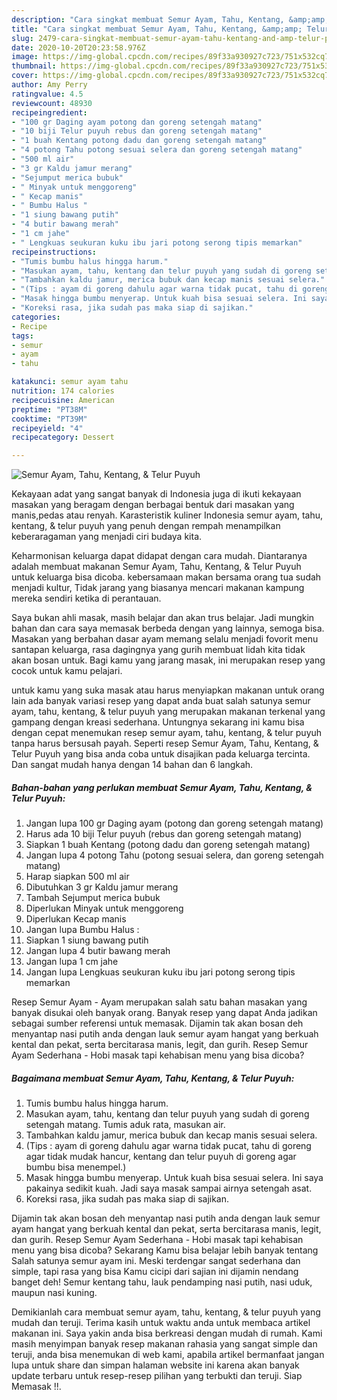 ```yaml
---
description: "Cara singkat membuat Semur Ayam, Tahu, Kentang, &amp;amp; Telur Puyuh minggu ini"
title: "Cara singkat membuat Semur Ayam, Tahu, Kentang, &amp;amp; Telur Puyuh minggu ini"
slug: 2479-cara-singkat-membuat-semur-ayam-tahu-kentang-and-amp-telur-puyuh-minggu-ini
date: 2020-10-20T20:23:58.976Z
image: https://img-global.cpcdn.com/recipes/89f33a930927c723/751x532cq70/semur-ayam-tahu-kentang-telur-puyuh-foto-resep-utama.jpg
thumbnail: https://img-global.cpcdn.com/recipes/89f33a930927c723/751x532cq70/semur-ayam-tahu-kentang-telur-puyuh-foto-resep-utama.jpg
cover: https://img-global.cpcdn.com/recipes/89f33a930927c723/751x532cq70/semur-ayam-tahu-kentang-telur-puyuh-foto-resep-utama.jpg
author: Amy Perry
ratingvalue: 4.5
reviewcount: 48930
recipeingredient:
- "100 gr Daging ayam potong dan goreng setengah matang"
- "10 biji Telur puyuh rebus dan goreng setengah matang"
- "1 buah Kentang potong dadu dan goreng setengah matang"
- "4 potong Tahu potong sesuai selera dan goreng setengah matang"
- "500 ml air"
- "3 gr Kaldu jamur merang"
- "Sejumput merica bubuk"
- " Minyak untuk menggoreng"
- " Kecap manis"
- " Bumbu Halus "
- "1 siung bawang putih"
- "4 butir bawang merah"
- "1 cm jahe"
- " Lengkuas seukuran kuku ibu jari potong serong tipis memarkan"
recipeinstructions:
- "Tumis bumbu halus hingga harum."
- "Masukan ayam, tahu, kentang dan telur puyuh yang sudah di goreng setengah matang. Tumis aduk rata, masukan air."
- "Tambahkan kaldu jamur, merica bubuk dan kecap manis sesuai selera."
- "(Tips : ayam di goreng dahulu agar warna tidak pucat, tahu di goreng agar tidak mudak hancur, kentang dan telur puyuh di goreng agar bumbu bisa menempel.)"
- "Masak hingga bumbu menyerap. Untuk kuah bisa sesuai selera. Ini saya pakainya sedikit kuah. Jadi saya masak sampai airnya setengah asat."
- "Koreksi rasa, jika sudah pas maka siap di sajikan."
categories:
- Recipe
tags:
- semur
- ayam
- tahu

katakunci: semur ayam tahu 
nutrition: 174 calories
recipecuisine: American
preptime: "PT38M"
cooktime: "PT39M"
recipeyield: "4"
recipecategory: Dessert

---
```



![Semur Ayam, Tahu, Kentang, &amp; Telur Puyuh](https://img-global.cpcdn.com/recipes/89f33a930927c723/751x532cq70/semur-ayam-tahu-kentang-telur-puyuh-foto-resep-utama.jpg)

Kekayaan adat yang sangat banyak di Indonesia juga di ikuti kekayaan masakan yang beragam dengan berbagai bentuk dari masakan yang manis,pedas atau renyah. Karasteristik kuliner Indonesia semur ayam, tahu, kentang, &amp; telur puyuh yang penuh dengan rempah menampilkan keberaragaman yang menjadi ciri budaya kita.


Keharmonisan keluarga dapat didapat dengan cara mudah. Diantaranya adalah membuat makanan Semur Ayam, Tahu, Kentang, &amp; Telur Puyuh untuk keluarga bisa dicoba. kebersamaan makan bersama orang tua sudah menjadi kultur, Tidak jarang yang biasanya mencari makanan kampung mereka sendiri ketika di perantauan.

Saya bukan ahli masak, masih belajar dan akan trus belajar. Jadi mungkin bahan dan cara saya memasak berbeda dengan yang lainnya, semoga bisa. Masakan yang berbahan dasar ayam memang selalu menjadi fovorit menu santapan keluarga, rasa dagingnya yang gurih membuat lidah kita tidak akan bosan untuk. Bagi kamu yang jarang masak, ini merupakan resep yang cocok untuk kamu pelajari.

untuk kamu yang suka masak atau harus menyiapkan makanan untuk orang lain ada banyak variasi resep yang dapat anda buat salah satunya semur ayam, tahu, kentang, &amp; telur puyuh yang merupakan makanan terkenal yang gampang dengan kreasi sederhana. Untungnya sekarang ini kamu bisa dengan cepat menemukan resep semur ayam, tahu, kentang, &amp; telur puyuh tanpa harus bersusah payah.
Seperti resep Semur Ayam, Tahu, Kentang, &amp; Telur Puyuh yang bisa anda coba untuk disajikan pada keluarga tercinta. Dan sangat mudah hanya dengan 14 bahan dan 6 langkah.


<!--inarticleads1-->

##### Bahan-bahan yang perlukan membuat Semur Ayam, Tahu, Kentang, &amp; Telur Puyuh:

1. Jangan lupa 100 gr Daging ayam (potong dan goreng setengah matang)
1. Harus ada 10 biji Telur puyuh (rebus dan goreng setengah matang)
1. Siapkan 1 buah Kentang (potong dadu dan goreng setengah matang)
1. Jangan lupa 4 potong Tahu (potong sesuai selera, dan goreng setengah matang)
1. Harap siapkan 500 ml air
1. Dibutuhkan 3 gr Kaldu jamur merang
1. Tambah Sejumput merica bubuk
1. Diperlukan  Minyak untuk menggoreng
1. Diperlukan  Kecap manis
1. Jangan lupa  Bumbu Halus :
1. Siapkan 1 siung bawang putih
1. Jangan lupa 4 butir bawang merah
1. Jangan lupa 1 cm jahe
1. Jangan lupa  Lengkuas seukuran kuku ibu jari potong serong tipis memarkan


Resep Semur Ayam - Ayam merupakan salah satu bahan masakan yang banyak disukai oleh banyak orang. Banyak resep yang dapat Anda jadikan sebagai sumber referensi untuk memasak. Dijamin tak akan bosan deh menyantap nasi putih anda dengan lauk semur ayam hangat yang berkuah kental dan pekat, serta bercitarasa manis, legit, dan gurih. Resep Semur Ayam Sederhana - Hobi masak tapi kehabisan menu yang bisa dicoba? 

<!--inarticleads2-->

##### Bagaimana membuat  Semur Ayam, Tahu, Kentang, &amp; Telur Puyuh:

1. Tumis bumbu halus hingga harum.
1. Masukan ayam, tahu, kentang dan telur puyuh yang sudah di goreng setengah matang. Tumis aduk rata, masukan air.
1. Tambahkan kaldu jamur, merica bubuk dan kecap manis sesuai selera.
1. (Tips : ayam di goreng dahulu agar warna tidak pucat, tahu di goreng agar tidak mudak hancur, kentang dan telur puyuh di goreng agar bumbu bisa menempel.)
1. Masak hingga bumbu menyerap. Untuk kuah bisa sesuai selera. Ini saya pakainya sedikit kuah. Jadi saya masak sampai airnya setengah asat.
1. Koreksi rasa, jika sudah pas maka siap di sajikan.


Dijamin tak akan bosan deh menyantap nasi putih anda dengan lauk semur ayam hangat yang berkuah kental dan pekat, serta bercitarasa manis, legit, dan gurih. Resep Semur Ayam Sederhana - Hobi masak tapi kehabisan menu yang bisa dicoba? Sekarang Kamu bisa belajar lebih banyak tentang Salah satunya semur ayam ini. Meski terdengar sangat sederhana dan simple, tapi rasa yang bisa Kamu cicipi dari sajian ini dijamin nendang banget deh! Semur kentang tahu, lauk pendamping nasi putih, nasi uduk, maupun nasi kuning. 

Demikianlah cara membuat semur ayam, tahu, kentang, &amp; telur puyuh yang mudah dan teruji. Terima kasih untuk waktu anda untuk membaca artikel makanan ini. Saya yakin anda bisa berkreasi dengan mudah di rumah. Kami masih menyimpan banyak resep makanan rahasia yang sangat simple dan teruji, anda bisa menemukan di web kami, apabila artikel bermanfaat jangan lupa untuk share dan simpan halaman website ini karena akan banyak update terbaru untuk resep-resep pilihan yang terbukti dan teruji. Siap Memasak !!. 
